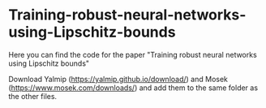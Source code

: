 # Training-robust-neural-networks-using-Lipschitz-bounds
Here you can find the code for the paper "Training robust neural networks using Lipschitz bounds"

Download Yalmip (https://yalmip.github.io/download/) and Mosek (https://www.mosek.com/downloads/) and add them to the same folder as the other files.
